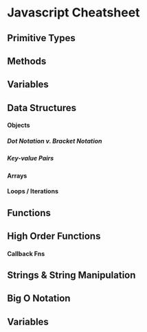# Javascript Cheatsheet
## Primitive Types
## Methods
## Variables
## Data Structures
#### Objects
##### Dot Notation v. Bracket Notation
##### Key-value Pairs
#### Arrays
#### Loops / Iterations
## Functions
## High Order Functions
#### Callback Fns
## Strings & String Manipulation
## Big O Notation


## Variables
